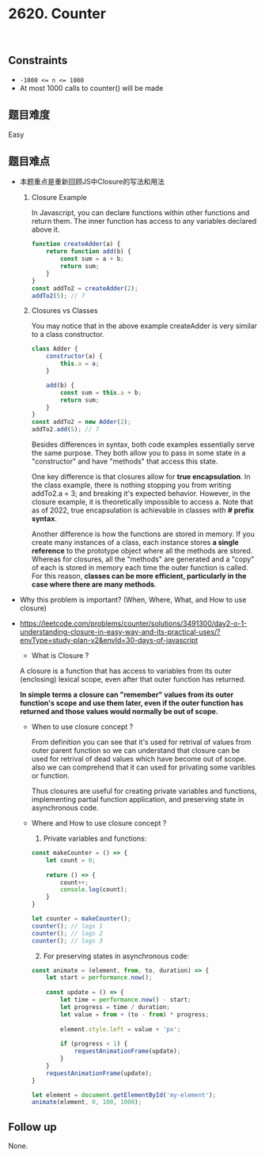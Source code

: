 # 2620. Counter
</br>

## Constraints
- `-1000 <= n <= 1000`
- At most 1000 calls to counter() will be made

## 题目难度
Easy

## 题目难点
- 本题重点是重新回顾JS中Closure的写法和用法
    1. Closure Example

        In Javascript, you can declare functions within other functions and return them. The inner function has access to any variables declared above it.

        ```javascript
        function createAdder(a) {
            return function add(b) {
                const sum = a + b;
                return sum;
            }
        }
        const addTo2 = createAdder(2);
        addTo2(5); // 7
        ```
    
    2. Closures vs Classes

        You may notice that in the above example createAdder is very similar to a class constructor.

        ```javascript
        class Adder {
            constructor(a) {
                this.a = a;
            }

            add(b) {
                const sum = this.a + b;
                return sum;
            }
        }
        const addTo2 = new Adder(2);
        addTo2.add(5); // 7
        ```

        Besides differences in syntax, both code examples essentially serve the same purpose. They both allow you to pass in some state in a "constructor" and have "methods" that access this state.

        One key difference is that closures allow for <strong>true encapsulation</strong>. In the class example, there is nothing stopping you from writing addTo2.a = 3; and breaking it's expected behavior. However, in the closure example, it is theoretically impossible to access a. Note that as of 2022, true encapsulation is achievable in classes with <strong># prefix syntax</strong>.

        Another difference is how the functions are stored in memory. If you create many instances of a class, each instance stores <strong>a single reference</strong> to the prototype object where all the methods are stored. Whereas for closures, all the "methods" are generated and a "copy" of each is stored in memory each time the outer function is called. For this reason, <strong>classes can be more efficient, particularly in the case where there are many methods</strong>.

- Why this problem is important? (When, Where, What, and How to use closure)
- https://leetcode.com/problems/counter/solutions/3491300/day2-o-1-understanding-closure-in-easy-way-and-its-practical-uses/?envType=study-plan-v2&envId=30-days-of-javascript
    - What is Closure ?

    A closure is a function that has access to variables from its outer (enclosing) lexical scope, even after that outer function has returned.

    <strong>In simple terms a closure can "remember" values from its outer function's scope and use them later, even if the outer function has returned and those values would normally be out of scope.</strong>

    - When to use closure concept ?

        From definition you can see that it's used for retrival of values from outer parent function so we can understand that closure can be used for retrival of dead values which have become out of scope. also we can comprehend that it can used for privating some varibles or function.

        Thus closures are useful for creating private variables and functions, implementing partial function application, and preserving state in asynchronous code.

    - Where and How to use closure concept ?

        1. Private variables and functions:

        ```javascript
        const makeCounter = () => {
            let count = 0;
            
            return () => {
                count++;
                console.log(count);
            }
        }

        let counter = makeCounter();
        counter(); // logs 1
        counter(); // logs 2
        counter(); // logs 3
        ```

        2. For preserving states in asynchronous code:

        ```javascript
        const animate = (element, from, to, duration) => {
            let start = performance.now();
            
            const update = () => {
                let time = performance.now() - start;
                let progress = time / duration;
                let value = from + (to - from) * progress;
                
                element.style.left = value + 'px';
                
                if (progress < 1) {
                    requestAnimationFrame(update);
                }
            }
            requestAnimationFrame(update);
        }

        let element = document.getElementById('my-element');
        animate(element, 0, 100, 1000);
        ```

## Follow up
None.